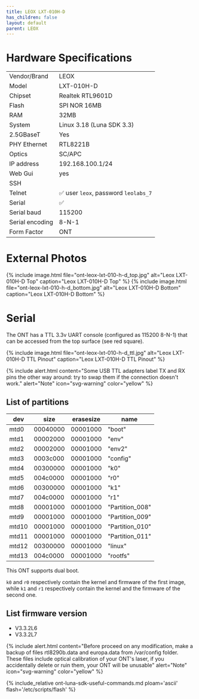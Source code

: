 ```yaml
---
title: LEOX LXT-010H-D
has_children: false
layout: default
parent: LEOX
---
```


# Hardware Specifications

|                 |                                      |
| --------------- | ------------------------------------ |
| Vendor/Brand    | LEOX                                 |
| Model           | LXT-010H-D                           |
| Chipset         | Realtek RTL9601D                     |
| Flash           | SPI NOR 16MB                         |
| RAM             | 32MB                                 |
| System          | Linux 3.18 (Luna SDK 3.3)            |
| 2.5GBaseT       | Yes                                  |
| PHY Ethernet    | RTL8221B                             |
| Optics          | SC/APC                               |
| IP address      | 192.168.100.1/24                     |
| Web Gui         | yes                                  |
| SSH             |                                      |
| Telnet          | ✅ user `leox`, password `leolabs_7` |
| Serial          | ✅                                   |
| Serial baud     | 115200                               |
| Serial encoding | 8-N-1                                |
| Form Factor     | ONT                                  |

# External Photos

{% include image.html file="ont-leox-lxt-010-h-d_top.jpg" alt="Leox LXT-010H-D Top" caption="Leox LXT-010H-D Top" %} 
{% include image.html file="ont-leox-lxt-010-h-d_bottom.jpg" alt="Leox LXT-010H-D Bottom" caption="Leox LXT-010H-D Bottom" %}

# Serial

The ONT has a TTL 3.3v UART console (configured as 115200 8-N-1) that can be accessed from the top surface (see red square).

{% include image.html file="ont-leox-lxt-010-h-d_ttl.jpg" alt="Leox LXT-010H-D TTL Pinout" caption="Leox LXT-010H-D TTL Pinout" %}

{% include alert.html content="Some USB TTL adapters label TX and RX pins the other way around: try to swap them if the connection doesn't work." alert="Note"  icon="svg-warning" color="yellow" %}

## List of partitions

| dev   | size     | erasesize | name            |
| ----- | -------- | --------- | --------------- |
| mtd0  | 00040000 | 00001000  | "boot"          |
| mtd1  | 00002000 | 00001000  | "env"           |
| mtd2  | 00002000 | 00001000  | "env2"          |
| mtd3  | 0003c000 | 00001000  | "config"        |
| mtd4  | 00300000 | 00001000  | "k0"            |
| mtd5  | 004c0000 | 00001000  | "r0"            |
| mtd6  | 00300000 | 00001000  | "k1"            |
| mtd7  | 004c0000 | 00001000  | "r1"            |
| mtd8  | 00001000 | 00001000  | "Partition_008" |
| mtd9  | 00001000 | 00001000  | "Partition_009" |
| mtd10 | 00001000 | 00001000  | "Partition_010" |
| mtd11 | 00001000 | 00001000  | "Partition_011" |
| mtd12 | 00300000 | 00001000  | "linux"         |
| mtd13 | 004c0000 | 00001000  | "rootfs"        |

This ONT supports dual boot. 

`k0` and `r0` respectively contain the kernel and firmware of the first image, while `k1` and `r1` respectively contain the kernel and the firmware of the second one.

## List firmware version

- V3.3.2L6
- V3.3.2L7

{% include alert.html content="Before proceed on any modification, make a backup of files rtl8290b.data and europa.data from /var/config folder. These files include optical calibration of your ONT's laser, if you accidentally delete or ruin them, your ONT will be unusable" alert="Note" icon="svg-warning" color="yellow" %}

{% include_relative ont-luna-sdk-useful-commands.md ploam='ascii' flash='/etc/scripts/flash' %}


